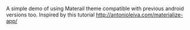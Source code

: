  A simple demo of using Materail theme compatible with previous android versions too. Inspired by this tutorial http://antonioleiva.com/materialize-app/
